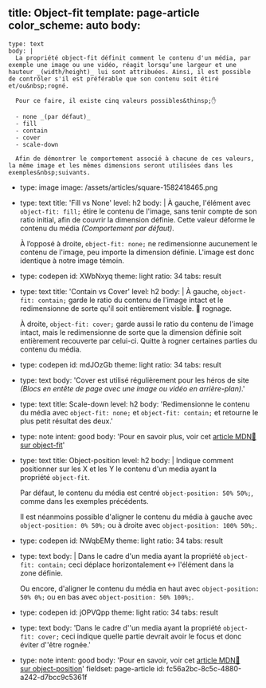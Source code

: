 title: Object-fit
template: page-article
color_scheme: auto
body:
  -
    type: text
    body: |
      La propriété object-fit définit comment le contenu d'un média, par exemple une image ou une vidéo, réagit lorsqu’une largeur et une hauteur _(width/height)_ lui sont attribuées. Ainsi, il est possible de contrôler s'il est préférable que son contenu soit étiré et/ou&nbsp;rogné.
       
      Pour ce faire, il existe cinq valeurs possibles&thinsp;✋
      
      - none _(par défaut)_
      - fill
      - contain
      - cover
      - scale-down
      
      Afin de démontrer le comportement associé à chacune de ces valeurs, la même image et les mêmes dimensions seront utilisées dans les exemples&nbsp;suivants.
  -
    type: image
    image: /assets/articles/square-1582418465.png
  -
    type: text
    title: 'Fill vs None'
    level: h2
    body: |
      À gauche, l'élément avec `object-fit: fill;` étire le contenu de l'image, sans tenir compte de son ratio initial, afin de couvrir la dimension définie. Cette valeur déforme le contenu du&nbsp;média _(Comportement par&nbsp;défaut)_.
      
      À l’opposé à droite, `object-fit: none;` ne redimensionne aucunement le contenu de l'image, peu importe la dimension&nbsp;définie. L'image est donc identique à notre image&nbsp;témoin.
  -
    type: codepen
    id: XWbNxyq
    theme: light
    ratio: 34
    tabs: result
  -
    type: text
    title: 'Contain vs Cover'
    level: h2
    body: |
      À gauche, `object-fit: contain;` garde le ratio du contenu de l'image intact et le redimensionne de sorte qu'il soit entièrement&nbsp;visible. 🚫&nbsp;rognage.
       
      À droite, `object-fit: cover;` garde aussi le ratio du contenu de l'image intact, mais le redimensionne de sorte que la dimension définie soit entièrement recouverte par celui-ci. Quitte à rogner certaines parties du contenu du&nbsp;média.
  -
    type: codepen
    id: mdJOzGb
    theme: light
    ratio: 34
    tabs: result
  -
    type: text
    body: 'Cover est utilisé régulièrement pour les héros de site _(Blocs en entête de page avec une image ou vidéo en&nbsp;arrière-plan)_.'
  -
    type: text
    title: Scale-down
    level: h2
    body: 'Redimensionne le contenu du média avec `object-fit: none;` et `object-fit: contain;` et retourne le plus petit résultat des&nbsp;deux.'
  -
    type: note
    intent: good
    body: 'Pour en savoir plus, voir cet [article MDN🦖 sur&nbsp;object-fit](https://developer.mozilla.org/fr/docs/Web/CSS/object-fit)'
  -
    type: text
    title: Object-position
    level: h2
    body: |
      Indique comment positionner sur les X et les Y le contenu d'un media ayant la propriété&nbsp;`object-fit`.
      
      Par défaut, le contenu du média est centré `object-position: 50% 50%;`, comme dans les exemples&nbsp;précédents.
      
      Il est néanmoins possible d'aligner le contenu du média à gauche avec `object-position: 0% 50%;` ou à droite avec `object-position: 100% 50%;`.
  -
    type: codepen
    id: NWqbEMy
    theme: light
    ratio: 34
    tabs: result
  -
    type: text
    body: |
      Dans le cadre d'un media ayant la propriété `object-fit: contain;` ceci déplace horizontalement&thinsp;↔️ l'élément dans la zone&nbsp;définie.
      
      Ou encore, d'aligner le contenu du média en haut avec `object-position: 50% 0%;` ou en bas avec `object-position: 50% 100%;`.
  -
    type: codepen
    id: jOPVQpp
    theme: light
    ratio: 34
    tabs: result
  -
    type: text
    body: 'Dans le cadre d''un media ayant la propriété `object-fit: cover;` ceci indique quelle partie devrait avoir le focus et donc éviter d''être&nbsp;rognée.'
  -
    type: note
    intent: good
    body: 'Pour en savoir, voir cet [article MDN🦖 sur&nbsp;object-position](https://developer.mozilla.org/fr/docs/Web/CSS/object-position)'
fieldset: page-article
id: fc56a2bc-8c5c-4880-a242-d7bcc9c5361f
